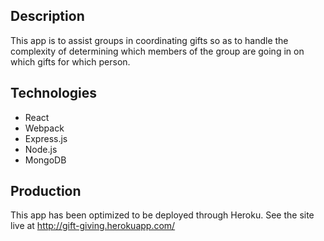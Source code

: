## Description
This app is to assist groups in coordinating gifts so as to handle the complexity of determining which members of the group are going in on which gifts for which person.

## Technologies
* React
* Webpack
* Express.js
* Node.js
* MongoDB

## Production
This app has been optimized to be deployed through Heroku.  See the site live at http://gift-giving.herokuapp.com/